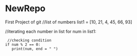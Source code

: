 # NewRepo
First Project of git
 //list of numbers 
list1 = [10, 21, 4, 45, 66, 93] 
  
 //iterating each number in list 
for num in list1: 
      
     //checking condition 
    if num % 2 == 0: 
       print(num, end = " ") 
